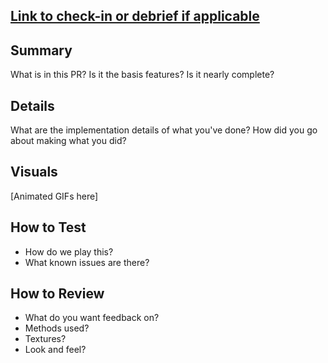<h2>

[Link to check-in or debrief if applicable](/)

<h2>Summary</h2>
 
What is in this PR? Is it the basis features? Is it nearly complete?

<h2>Details</h2>

What are the implementation details of what you've done? 
How did you go about making what you did?

<h2>Visuals</h2>

\[Animated GIFs here]

<h2>How to Test</h2>

- How do we play this?
- What known issues are there?

<h2>How to Review</h2>

- What do you want feedback on?
- Methods used?
- Textures?
- Look and feel?
